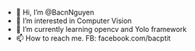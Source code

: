 - 👋 Hi, I’m @BacnNguyen
- 👀 I’m interested in Computer Vision
- 🌱 I’m currently learning opencv and Yolo framework
- 📫 How to reach me. FB: facebook.com/bacptit
